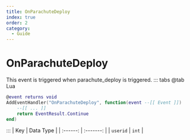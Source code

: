 ```yaml
---
title: OnParachuteDeploy
index: true
order: 2
category:
  - Guide
---
```


# OnParachuteDeploy
This event is triggered when parachute_deploy is triggered.
::: tabs
@tab Lua
```lua
@event returns void
AddEventHandler("OnParachuteDeploy", function(event --[[ Event ]])
    --[[ ... ]]
    return EventResult.Continue
end)
```

:::
|    Key   | Data Type |
| :------: | :-------: |
| `userid` |   `int`   |
